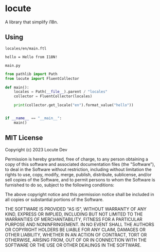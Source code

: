 # locute

A library that simplify i18n.

## Using

`locales/en/main.ftl`

```
hello = Hello from I18N!
```

`main.py`

```python
from pathlib import Path
from locute import FluentCollector

def main():
    locales = Path(__file__).parent / "locales"
    collector = FluentCollector(locales)

    print(collector.get_locale("en").format_value("hello"))


if __name__ == "__main__":
    main()
```

## MIT License
Copyright (c) 2023 Locute Dev

Permission is hereby granted, free of charge, to any person obtaining a copy
of this software and associated documentation files (the "Software"), to deal
in the Software without restriction, including without limitation the rights
to use, copy, modify, merge, publish, distribute, sublicense, and/or sell
copies of the Software, and to permit persons to whom the Software is
furnished to do so, subject to the following conditions:

The above copyright notice and this permission notice shall be included in all
copies or substantial portions of the Software.

THE SOFTWARE IS PROVIDED "AS IS", WITHOUT WARRANTY OF ANY KIND, EXPRESS OR
IMPLIED, INCLUDING BUT NOT LIMITED TO THE WARRANTIES OF MERCHANTABILITY,
FITNESS FOR A PARTICULAR PURPOSE AND NONINFRINGEMENT. IN NO EVENT SHALL THE
AUTHORS OR COPYRIGHT HOLDERS BE LIABLE FOR ANY CLAIM, DAMAGES OR OTHER
LIABILITY, WHETHER IN AN ACTION OF CONTRACT, TORT OR OTHERWISE, ARISING FROM,
OUT OF OR IN CONNECTION WITH THE SOFTWARE OR THE USE OR OTHER DEALINGS IN THE
SOFTWARE.
